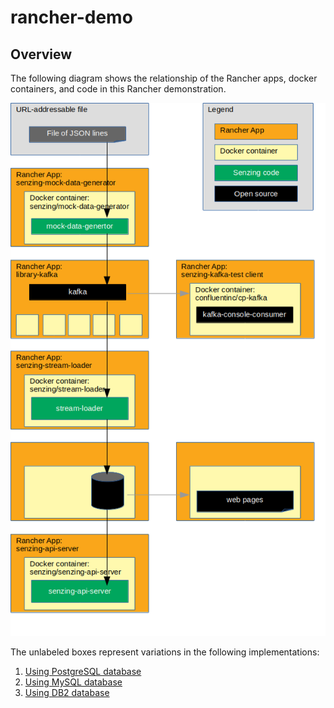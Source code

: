 # rancher-demo

## Overview

The following diagram shows the relationship of the Rancher apps, docker containers, and code in this Rancher demonstration.

![Image of architecture](docs/img-architecture/architecture.png)

The unlabeled boxes represent variations in the following implementations:

1. [Using PostgreSQL database](docs/postgresql-demo/README.md)
1. [Using MySQL database](docs/mysql-demo/README.md)
1. [Using DB2 database](docs/db2-demo/README.md)

